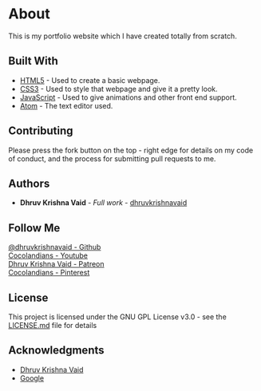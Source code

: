 # About

This is my portfolio website which I have created totally from scratch.

## Built With

* [HTML5](https://www.html5tutorial.info/) - Used to create a basic webpage.
* [CSS3](https://css3-tutorial.net/) - Used to style that webpage and give it a pretty look.
* [JavaScript](https://www.javascript.com/) - Used to give animations and other front end support.
* [Atom](https://atom.io/) - The text editor used.

## Contributing

Please press the fork button on the top - right edge for details on my code of conduct, and the process for submitting pull requests to me.

## Authors

* **Dhruv Krishna Vaid** - *Full work* - [dhruvkrishnavaid](https://github.com/dhruvkrishnavaid/)

## Follow Me

[@dhruvkrishnavaid - Github](https://github.com/dhruvkrishnavaid/)<br>
[Cocolandians - Youtube](https://www.youtube.com/channel/UC7JNIjhtuaFv6Z4T0zpy68g/)<br>
[Dhruv Krishna Vaid - Patreon](https://www.patreon.com/dhruvkrishnavaid/)<br>
[Cocolandians - Pinterest](https://in.pinterest.com/cocolandians/)<br>

## License

This project is licensed under the GNU GPL License v3.0 - see the [LICENSE.md](LICENSE) file for details

## Acknowledgments

* [Dhruv Krishna Vaid](https://github.com/dhruvkrishnavaid/)
* [Google](https://www.google.com/)
